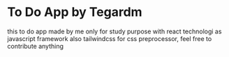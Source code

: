 # To Do App by Tegardm
this to do app made by me only for study purpose with react technologi as javascript framework also tailwindcss for css preprocessor, feel free to contribute anything
